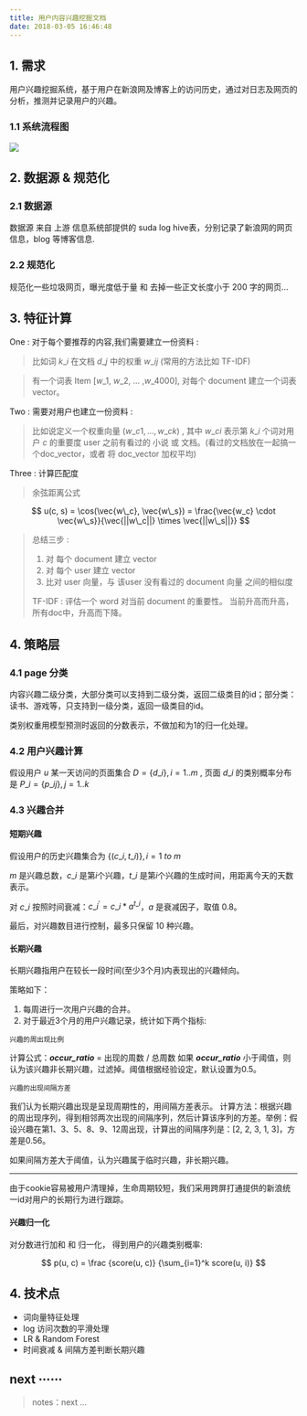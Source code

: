 ```yaml
---
title: 用户内容兴趣挖掘文档
date: 2018-03-05 16:46:48
---
```


<script type="text/x-mathjax-config">
  MathJax.Hub.Config({
    extensions: ["tex2jax.js"],
    jax: ["input/TeX"],
    tex2jax: {
      inlineMath: [ ['$','$'], ['\\(','\\)'] ],
      displayMath: [ ['$$','$$']],
      processEscapes: true
    }
  });
</script>
<script type="text/javascript" src="https://cdn.mathjax.org/mathjax/latest/MathJax.js?config=TeX-AMS_HTML,http://myserver.com/MathJax/config/local/local.js">
</script>

## 1. 需求

用户兴趣挖掘系统，基于用户在新浪网及博客上的访问历史，通过对日志及网页的分析，推测并记录用户的兴趣。 

### 1.1 系统流程图

![][img1]

## 2. 数据源 & 规范化

### 2.1 数据源

数据源 来自 上游 信息系统部提供的 suda log hive表，分别记录了新浪网的网页信息，blog 等博客信息. 

### 2.2 规范化

规范化一些垃圾网页，曝光度低于量 和 去掉一些正文长度小于 200 字的网页...

## 3. 特征计算


One : 对于每个要推荐的内容,我们需要建立一份资料 :

> 比如词 $k\_i$ 在文档 $d\_j$ 中的权重 $w\_{ij}$ (常用的方法比如 TF-IDF)> 有一个词表 Item [$w\_1$, $w\_2$, ... ,$w\_{4000}$], 对每个 document 建立一个词表 vector。Two : 需要对用户也建立一份资料 :> 比如说定义一个权重向量 ($w\_{c1},...,w\_{ck}$) , 其中 $w\_{ci}$ 表示第 $k\_i$ 个词对用户 $c$ 的重要度
> user 之前有看过的 小说 或 文档。(看过的文档放在一起搞一个doc_vector，或者 将 doc_vector 加权平均)

Three : 计算匹配度 

> 余弦距离公式

$$
u(c, s) = \cos(\vec{w\_c}, \vec{w\_s}) = \frac{\vec{w_c} \cdot \vec{w\_s}}{\vec{||w\_c||} \times \vec{||w\_s||}}
$$

> 总结三步 :
> 
> 1. 对 每个 document 建立 vector
> 2. 对 每个 user 建立 vector
> 3. 比对 user 向量，与 该user 没有看过的 document 向量 之间的相似度
> 
> TF-IDF : 评估一个 word 对当前 document 的重要性。 当前升高而升高，所有doc中，升高而下降。

## 4. 策略层

### 4.1 page 分类

内容兴趣二级分类，大部分类可以支持到二级分类，返回二级类目的id；部分类：读书、游戏等，只支持到一级分类，返回一级类目的id。
  
类别权重用模型预测时返回的分数表示，不做加和为1的归一化处理。

### 4.2 用户兴趣计算

假设用户 $u$ 某一天访问的页面集合 $D = \lbrace d\_i \rbrace, i = 1..m$ , 页面 $d\_i$ 的类别概率分布是 $P\_i = \lbrace p\_{ij} \rbrace, j = 1..k$

<!--

那么，$u$ 在某个兴趣类别 $c$ 上的分数:

$$
score(u, c) = log(\sum\_{i=1}^m I (p\_{ic} > 0.2) * \sum\_{i=1}^m p\_{ic} * {Count}\_{ui})
$$

其中$I (p\_{ic} > 0.2)$是指示函数，当 $p\_{ic} > 0.2$ 时为 1，否则为 0。

公式说明， 影响分数的因素有两个：

1. 访问某一类别页面的个数，由前面的对数系数表示。
2. 页面在该类别上的概率，由后面的概率求和表示。

-->

### 4.3 兴趣合并

#### 短期兴趣

假设用户的历史兴趣集合为 $\lbrace (c\_i, t\_i) \rbrace, i = 1\ to\ m$

$m$ 是兴趣总数，$c\_i$ 是第$i$个兴趣，$t\_i$ 是第$i$个兴趣的生成时间，用距离今天的天数表示。

对 $c\_i$ 按照时间衰减：${c\_i}^{'} = c\_i * a^{t\_{i}}$，$a$ 是衰减因子，取值 0.8。

最后，对兴趣数目进行控制，最多只保留 10 种兴趣。

#### 长期兴趣

长期兴趣指用户在较长一段时间(至少3个月)内表现出的兴趣倾向。
 
策略如下：

1. 每周进行一次用户兴趣的合并。
2. 对于最近3个月的用户兴趣记录，统计如下两个指标:

`兴趣的周出现比例`

计算公式：***occur_ratio*** = 出现的周数 / 总周数
如果 ***occur_ratio*** 小于阈值，则认为该兴趣非长期兴趣，过滤掉。阈值根据经验设定，默认设置为0.5。

`兴趣的出现间隔方差`
     
我们认为长期兴趣出现是呈现周期性的，用间隔方差表示。
计算方法：根据兴趣的周出现序列，得到相邻两次出现的间隔序列，然后计算该序列的方差。举例：假设兴趣在第1、3、5、8、9、12周出现，计算出的间隔序列是：[2, 2, 3, 1, 3]，方差是0.56。

如果间隔方差大于阈值，认为兴趣属于临时兴趣，非长期兴趣。

---

由于cookie容易被用户清理掉，生命周期较短，我们采用跨屏打通提供的新浪统一id对用户的长期行为进行跟踪。

#### 兴趣归一化

对分数进行加和 和 归一化， 得到用户的兴趣类别概率:

$$
p(u, c) = \frac {score(u, c)} {\sum_{i=1}^k score(u, i)}
$$


## 4. 技术点
 
 - 词向量特征处理
 - log 访问次数的平滑处理
 - LR & Random Forest
 - 时间衰减 & 间隔方差判断长期兴趣


## next ⋯⋯

> notes：next ...

[img1]: /images/resume_project/user_interest_img.png
